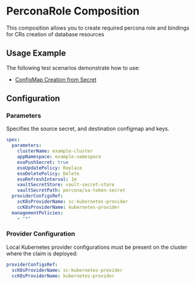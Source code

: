 # PerconaRole Composition

This composition allows you to create required percona role and bindings for CRs creation of database resources

## Usage Example

The following test scenarios demonstrate how to use:

- [ConfigMap Creation from Secret](test/scenarios/standard/claim.yaml)

## Configuration

### Parameters

Specifies the source secret, and destination configmap and keys.

```yaml
spec:
  parameters:
    clusterName: example-cluster
    appNamespace: example-namespace
    esoPushSecret: true
    esoUpdatePolicy: Replace
    esoDeletePolicy: Delete
    esoRefreshInterval: 1m
    vaultSecretStore: vault-secret-store
    vaultSecretPath: percona/sa-token-secret
  providerConfigsRef:
    scK8sProviderName: sc-kubernetes-provider
    ccK8sProviderName: kubernetes-provider
  managementPolicies:
    - "*"
```

### Provider Configuration

Local Kubernetes provider configurations must be present on the cluster where the claim is deployed:

```yaml
providerConfigsRef:
  scK8sProviderName: sc-kubernetes-provider
  ccK8sProviderName: kubernetes-provider
```
